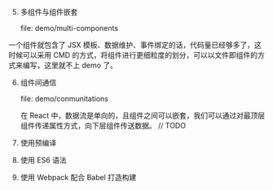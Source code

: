5. 多组件与组件嵌套

    file: demo/multi-components

一个组件就包含了 JSX 模板、数据维护、事件绑定的话，代码量已经够多了，这时候可以采用 CMD 的方式，将组件进行更细粒度的划分，可以以文件即组件的方式来编写，这里就不上 demo 了。

6. 组件间通信
    
    file: demo/conmunitations

    在 React 中，数据流是单向的，且组件之间可以嵌套，我们可以通过对最顶层组件传递属性方式，向下层组件传送数据。
    // TODO
    
6. 使用预编译

7. 使用 ES6 语法

8. 使用 Webpack 配合 Babel 打造构建

